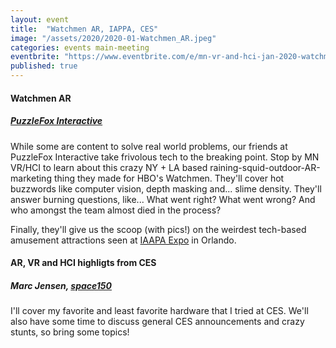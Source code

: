 ```yaml
---
layout: event
title:  "Watchmen AR, IAPPA, CES"
image: "/assets/2020/2020-01-Watchmen_AR.jpeg"
categories: events main-meeting
eventbrite: "https://www.eventbrite.com/e/mn-vr-and-hci-jan-2020-watchmen-ar-iappa-ces-tickets-89329419699"
published: true
---
```


#### Watchmen AR
##### [PuzzleFox Interactive](http://puzzlefox.co)

While some are content to solve real world problems, our friends at PuzzleFox Interactive take frivolous tech to the breaking point. Stop by MN VR/HCI to learn about this crazy NY + LA based raining-squid-outdoor-AR-marketing thing they made for HBO's Watchmen. They'll cover hot buzzwords like computer vision, depth masking and... slime density. They'll answer burning questions, like... What went right? What went wrong? And who amongst the team almost died in the process?

Finally, they'll give us the scoop (with pics!) on the weirdest tech-based amusement attractions seen at [IAAPA Expo](https://www.iaapa.org/expos/iaapa-expo) in Orlando.

#### AR, VR and HCI highligts from CES
##### Marc Jensen, [space150](https://www.space150.com/)

I'll cover my favorite and least favorite hardware that I tried at CES. We'll also have some time to discuss general CES announcements and crazy stunts, so bring some topics!


